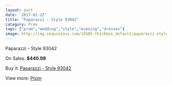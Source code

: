 ```yaml
---
layout: post
date: '2017-02-22'
title: "Paparazzi - Style 93042"
category: Prom
tags: ["prom","wedding","style","evening","dresses"]
image: http://img.sequinious.com/19385-thickbox_default/paparazzi-style-93042.jpg
---
```

Paparazzi - Style 93042

On Sales: **$440.98**
<a href="https://www.sequinious.com/prom/8797-paparazzi-style-93042.html"><amp-img layout="responsive" width="600" height="600" src="//img.sequinious.com/19385-thickbox_default/paparazzi-style-93042.jpg" alt="Paparazzi - Style 93042 0" /></a>
<a href="https://www.sequinious.com/prom/8797-paparazzi-style-93042.html"><amp-img layout="responsive" width="600" height="600" src="//img.sequinious.com/19388-thickbox_default/paparazzi-style-93042.jpg" alt="Paparazzi - Style 93042 1" /></a>
<a href="https://www.sequinious.com/prom/8797-paparazzi-style-93042.html"><amp-img layout="responsive" width="600" height="600" src="//img.sequinious.com/19387-thickbox_default/paparazzi-style-93042.jpg" alt="Paparazzi - Style 93042 2" /></a>
<a href="https://www.sequinious.com/prom/8797-paparazzi-style-93042.html"><amp-img layout="responsive" width="600" height="600" src="//img.sequinious.com/19386-thickbox_default/paparazzi-style-93042.jpg" alt="Paparazzi - Style 93042 3" /></a>

Buy it: [Paparazzi - Style 93042](https://www.sequinious.com/prom/8797-paparazzi-style-93042.html "Paparazzi - Style 93042")

View more: [Prom](https://www.sequinious.com/7-prom "Prom")